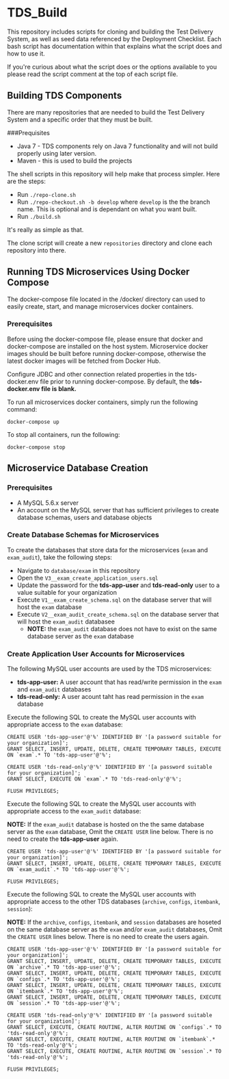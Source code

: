 # TDS_Build
This repository includes scripts for cloning and building the Test Delivery System, as well as seed data referenced by the Deployment Checklist.  Each bash script has documentation within that explains what the script does and how to use it.

If you're curious about what the script does or the options available to you please read the script comment at the top of each script file.

## Building TDS Components
There are many repositories that are needed to build the Test Delivery System and a specific order that they must be built.

###Prequisites
 * Java 7 - TDS components rely on Java 7 functionality and will not build properly using later version.
 * Maven - this is used to build the projects

The shell scripts in this repository will help make that process simpler.  Here are the steps:

* Run `./repo-clone.sh`
* Run `./repo-checkout.sh -b develop` where `develop` is the the branch name.  This is optional and is dependant on what you want built.
* Run `./build.sh`

It's really as simple as that.

The clone script will create a new `repositories` directory and clone each repository into there.

## Running TDS Microservices Using Docker Compose
The docker-compose file located in the /docker/ directory can used to easily create, start, and manage microservices docker containers.

### Prerequisites
Before using the docker-compose file, please ensure that docker and docker-compose are installed on the host system. Microservice docker images
should be built before running docker-compose, otherwise the latest docker images will be fetched from Docker Hub.

Configure JDBC and other connection related properties in the tds-docker.env file prior to running docker-compose.
By default, the **tds-docker.env file is blank.**

To run all microservices docker containers, simply run the following command:

` docker-compose up `

To stop all containers, run the following:

` docker-compose stop `

## Microservice Database Creation

### Prerequisites
* A MySQL 5.6.x server
* An account on the MySQL server that has sufficient privileges to create database schemas, users and database objects

### Create Database Schemas for Microservices
To create the databases that store data for the microservices (`exam` and `exam_audit`), take the following steps:
* Navigate to `database/exam` in this repository
* Open the `V3__exam_create_application_users.sql`
* Update the password for the **tds-app-user** and **tds-read-only** user to a value suitable for your organization
* Execute `V1__exam_create_schema.sql` on the database server that will host the `exam` database
* Execute `V2__exam_audit_create_schema.sql` on the database server that will host the `exam_audit` databasee
  * **NOTE:** the `exam_audit` database does not have to exist on the same database server as the `exam` database

### Create Application User Accounts for Microservices
The following MySQL user accounts are used by the TDS microservices:

* **tds-app-user:** A user account that has read/write permission in the `exam` and `exam_audit` databases
* **tds-read-only:** A user acount taht has read permission in the `exam` database

Execute the following SQL to create the MySQL user accounts with appropriate access to the `exam` database:

```
CREATE USER 'tds-app-user'@'%' IDENTIFIED BY '[a password suitable for your organization]';
GRANT SELECT, INSERT, UPDATE, DELETE, CREATE TEMPORARY TABLES, EXECUTE ON `exam`.* TO 'tds-app-user'@'%';

CREATE USER 'tds-read-only'@'%' IDENTIFIED BY '[a password suitable for your organization]';
GRANT SELECT, EXECUTE ON `exam`.* TO 'tds-read-only'@'%';

FLUSH PRIVILEGES;
```

Execute the following SQL to create the MySQL user accounts with appropriate access to the `exam_audit` database:

**NOTE:** If the `exam_audit` database is hosted on the the same database server as the `exam` database, Omit the `CREATE USER` line below.  There is no need to create the **tds-app-user** again.

```
CREATE USER 'tds-app-user'@'%' IDENTIFIED BY '[a password suitable for your organization]';
GRANT SELECT, INSERT, UPDATE, DELETE, CREATE TEMPORARY TABLES, EXECUTE ON `exam_audit`.* TO 'tds-app-user'@'%';

FLUSH PRIVILEGES;
```

Execute the following SQL to create the MySQL user accounts with appropriate access to the other TDS databases (`archive`, `configs`, `itembank`, `session`):

**NOTE:** If the `archive`, `configs`, `itembank`, and `session` databases are hoseted on the same database server as the `exam` and/or `exam_audit` databases, Omit the `CREATE USER` lines below.  There is no need to create the users again.

```
CREATE USER 'tds-app-user'@'%' IDENTIFIED BY '[a password suitable for your organization]';
GRANT SELECT, INSERT, UPDATE, DELETE, CREATE TEMPORARY TABLES, EXECUTE ON `archive`.* TO 'tds-app-user'@'%';
GRANT SELECT, INSERT, UPDATE, DELETE, CREATE TEMPORARY TABLES, EXECUTE ON `configs`.* TO 'tds-app-user'@'%';
GRANT SELECT, INSERT, UPDATE, DELETE, CREATE TEMPORARY TABLES, EXECUTE ON `itembank`.* TO 'tds-app-user'@'%';
GRANT SELECT, INSERT, UPDATE, DELETE, CREATE TEMPORARY TABLES, EXECUTE ON `session`.* TO 'tds-app-user'@'%';

CREATE USER 'tds-read-only'@'%' IDENTIFIED BY '[a password suitable for your organization]';
GRANT SELECT, EXECUTE, CREATE ROUTINE, ALTER ROUTINE ON `configs`.* TO 'tds-read-only'@'%';
GRANT SELECT, EXECUTE, CREATE ROUTINE, ALTER ROUTINE ON `itembank`.* TO 'tds-read-only'@'%';
GRANT SELECT, EXECUTE, CREATE ROUTINE, ALTER ROUTINE ON `session`.* TO 'tds-read-only'@'%';

FLUSH PRIVILEGES;

```